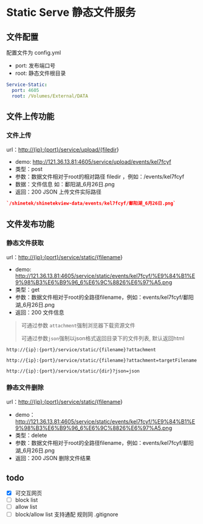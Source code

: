 # Static Serve 静态文件服务

## 文件配置

配置文件为 config.yml

* port: 发布端口号
* root: 静态文件根目录

``` yml
Service-Static:
  port: 4605
  root: /Volumes/External/DATA
```

## 文件上传功能

### 文件上传

url：<http://{ip}:{port}/service/upload/{filedir>}

* demo: <http://121.36.13.81:4605/service/upload/events/kel7fcyf>
* 类型：post
* 参数：数据文件相对于root的相对路径 filedir ，例如：/events/kel7fcyf
* 数据：文件信息 如：鄱阳湖_6月26日.png
* 返回：200 JSON 上传文件实际路径

``` json
`/shinetek/shinetekview-data/events/kel7fcyf/鄱阳湖_6月26日.png`
```

## 文件发布功能

### 静态文件获取

url：<http://{ip}:{port}/service/static/{filename>}

* demo: <http://121.36.13.81:4605/service/static/events/kel7fcyf/%E9%84%B1%E9%98%B3%E6%B9%96_6%E6%9C%8826%E6%97%A5.png>
* 类型：get
* 参数：数据文件相对于root的全路径filename，例如：events/kel7fcyf/鄱阳湖_6月26日.png
* 返回：200 文件信息

> 可通过参数 `attachment`强制浏览器下载资源文件
>
> 可通过参数`json`强制以json格式返回目录下的文件列表, 默认返回html

```text
http://{ip}:{port}/service/static/{filename}?attachment

http://{ip}:{port}/service/static/{filename}?attachment=targetFilename

http://{ip}:{port}/service/static/{dir}?json=json
```

### 静态文件删除

url：<http://{ip}:{port}/service/static/{filename>}

* demo：<http://121.36.13.81:4605/service/static/events/kel7fcyf/%E9%84%B1%E9%98%B3%E6%B9%96_6%E6%9C%8826%E6%97%A5.png>
* 类型：delete
* 参数：数据文件相对于root的全路径filename，例如：events/kel7fcyf/鄱阳湖_6月26日.png
* 返回：200 JSON 删除文件结果

## todo

* [X]   可交互网页
* [ ]   block list
* [ ]   allow list
* [ ]   block/allow list 支持通配 规则同 .gitignore
